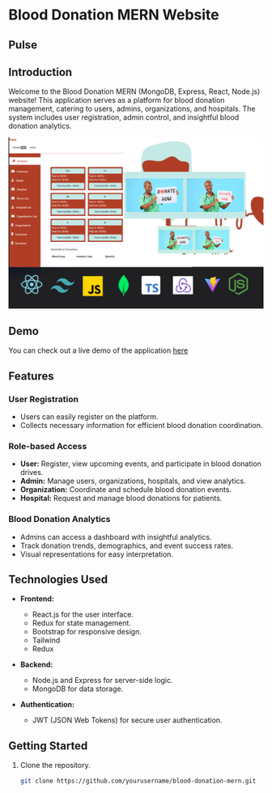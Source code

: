 # Blood Donation MERN Website

## Pulse

## Introduction

Welcome to the Blood Donation MERN (MongoDB, Express, React, Node.js) website! This application serves as a platform for blood donation management, catering to users, admins, organizations, and hospitals. The system includes user registration, admin control, and insightful blood donation analytics.

![Project Image](client/public/pulse.png)

## Demo

You can check out a live demo of the application [here](https://be-pleasered-by-pinky.vercel.app)


## Features

### User Registration
- Users can easily register on the platform.
- Collects necessary information for efficient blood donation coordination.

### Role-based Access
- **User:** Register, view upcoming events, and participate in blood donation drives.
- **Admin:** Manage users, organizations, hospitals, and view analytics.
- **Organization:** Coordinate and schedule blood donation events.
- **Hospital:** Request and manage blood donations for patients.

### Blood Donation Analytics
- Admins can access a dashboard with insightful analytics.
- Track donation trends, demographics, and event success rates.
- Visual representations for easy interpretation.

## Technologies Used

- **Frontend:**
  - React.js for the user interface.
  - Redux for state management.
  - Bootstrap for responsive design.
  - Tailwind
  - Redux

- **Backend:**
  - Node.js and Express for server-side logic.
  - MongoDB for data storage.

- **Authentication:**
  - JWT (JSON Web Tokens) for secure user authentication.

## Getting Started

1. Clone the repository.
   ```bash
   git clone https://github.com/yourusername/blood-donation-mern.git
